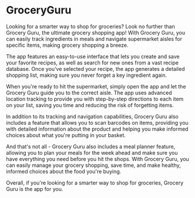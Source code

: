# GroceryGuru

Looking for a smarter way to shop for groceries? Look no further than Grocery Guru, the ultimate grocery shopping app! With Grocery Guru, you can easily track ingredients in meals and navigate supermarket aisles for specific items, making grocery shopping a breeze.

The app features an easy-to-use interface that lets you create and save your favorite recipes, as well as search for new ones from a vast recipe database. Once you've selected your recipe, the app generates a detailed shopping list, making sure you never forget a key ingredient again.

When you're ready to hit the supermarket, simply open the app and let the Grocery Guru guide you to the correct aisle. The app uses advanced location tracking to provide you with step-by-step directions to each item on your list, saving you time and reducing the risk of forgetting items.

In addition to its tracking and navigation capabilities, Grocery Guru also includes a feature that allows you to scan barcodes on items, providing you with detailed information about the product and helping you make informed choices about what you're putting in your basket.

And that's not all - Grocery Guru also includes a meal planner feature, allowing you to plan your meals for the week ahead and make sure you have everything you need before you hit the shops. With Grocery Guru, you can easily manage your grocery shopping, save time, and make healthy, informed choices about the food you're buying.

Overall, if you're looking for a smarter way to shop for groceries, Grocery Guru is the app for you.
